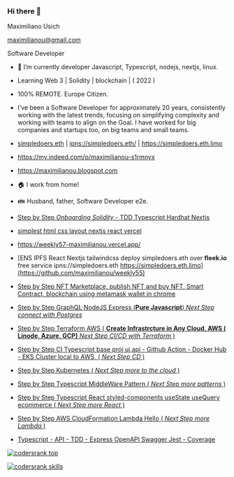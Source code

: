 ### Hi there 👋 

<!--
**maximilianou/maximilianou** is a ✨ _special_ ✨ repository because its `README.md` (this file) appears on your GitHub profile.

Here are some ideas to get you started:

- 🔭 I’m currently working on ...
- 🌱 I’m currently learning ...
- 👯 I’m looking to collaborate on ...
- 🤔 I’m looking for help with ...
- 💬 Ask me about ...
- 📫 How to reach me: ...
- 😄 Pronouns: ...
- ⚡ Fun fact: ...
-->

Maximiliano Usich

maximilianou@gmail.com

Software Developer

- 🔭 I’m currently developer Javascript, Typescript, nodejs, nextjs, linux.

- Learning Web 3 | Solidity | blockchain | ( 2022 )
   
- 100% REMOTE. Europe Citizen.

- I’ve been a Software Developer for approximately 20 years, consistently working with the latest trends, focusing on simplifying complexity and working with teams to align on the Goal. I have worked for big companies and startups too, on big teams and small teams.

- [simpledoers.eth](https://simpledoers.eth.limo)  | <ipns://simpledoers.eth/> | <https://simpledoers.eth.limo>

- <https://my.indeed.com/p/maximilianou-s1rmnyx>

- <https://maximilianou.blogspot.com>

- :house: I work from home!

- :family: Husband, father, Software Developer e2e.

- [Step by Step *Onboarding Solidity* - TDD Typescript Hardhat Nextjs ](https://github.com/maximilianou/weekly59)
- [simplest html css layout nextjs react vercel ](https://weekly57-maximilianou.vercel.app/)
- <https://weekly57-maximilianou.vercel.app/>
- [ENS IPFS React Nextjs tailwindcss deploy simpledoers.eth over **fleek.io** free service ipns://simpledoers.eth https://simpledoers.eth.limo](https://github.com/maximilianou/weekly55)
- [Step by Step NFT Marketplace, publish NFT and buy NFT, Smart Contract, blockchain using metamask wallet in chrome](https://github.com/maximilianou/weekly47)
- [Step by Step GraphQL NodeJS Express (**Pure Javascript**) *Next Step connect with Postgres*](https://github.com/maximilianou/weekly32)
- [Step by Step Terraform AWS ( **Create Infrastrcture in Any Cloud, AWS ( Linode, Azure, GCP)** *Next Step CI/CD with Terraform* ) ](https://github.com/maximilianou/weekly31)
- [Step by Step CI Typescript base proj ui,api - Github Action - Docker Hub - EKS Cluster local to AWS, ( *Next Step CD* ) ](https://github.com/maximilianou/weekly30)
- [Step by Step Kubernetes ( *Next Step more to the cloud* ) ](https://github.com/maximilianou/weekly28)
- [Step by Step Typescript MiddleWare Pattern ( *Next Step more patterns* ) ](https://github.com/maximilianou/weekly27)
- [Step by Step Typescript React styled-components useState useQuery ecommerce ( *Next Step more React* ) ](https://github.com/maximilianou/weekly25)
- [Step by Step AWS CloudFormation Lambda Hello  ( *Next Step more Lambda* ) ](https://github.com/maximilianou/weekly23)
- [Typescript - API - TDD - Express OpenAPI Swagger Jest - Coverage](https://github.com/maximilianou/weekly22)

[![codersrank top](https://cr-ss-service.azurewebsites.net/api/ScreenShot?widget=summary&username=maximilianou&badges=3&show-avatar=false&style=--header-bg-color:%23000;--border-radius:10px)](https://cr-ss-service.azurewebsites.net/api/ScreenShot?widget=summary&username=maximilianou)

[![codersrank skills](https://cr-skills-chart-widget.azurewebsites.net/api/api?username=maximilianou)](https://cr-skills-chart-widget.azurewebsites.net/api/api?username=maximilianou)

